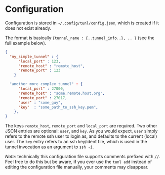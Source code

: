 Configuration
=============

Configuration is stored in `~/.config/tunl/config.json`, which is created if it does not exist already.

The format is basically `{tunnel_name : {..tunnel_info..}, .. }` (see the full example below).

```json
{
  "my_simple_tunnel" : {
      "local_port" : 123,
      "remote_host" : "remote_host",
      "remote_port" : 123
    }

  "another_more_complex_tunnel" : {
      "local_port" : 27000,
      "remote_host" : "some.remote.host.org",
      "remote_port" : 27017,
      "user" : "some_guy",
      "key"  : "some_path_to_ssh_key.pem",
    },
}
```

The keys `remote_host`, `remote_port` and `local_port` are required. Two other JSON entries are optional: `user`, and `key`.  As you would expect, `user` simply refers to the remote ssh user to login as, and defaults to the current (local) user.  The `key` entry refers to an ssh key/ident file, which is used in the tunnel invocation as an argument to `ssh -i`.

*Note:* technically this configuration file supports comments prefixed with `//`.  Feel free to do this but be aware, if you ever use the `tunl add` instead of editing the configuration file manually, your comments may disappear.
